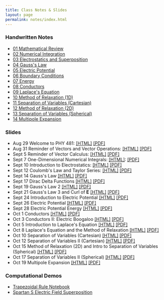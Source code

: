 ```yaml
---
title: Class Notes & Slides
layout: page
permalink: notes/index.html
---
```


### Handwritten Notes

- [01 Mathematical Review](./handwritten/01_Mathematical_Review.pdf)
- [02 Numerical Integration](./handwritten/02_Numerical_Integration.pdf)
- [03 Electrostatics and Superposition](./handwritten/03_Electrostatics_and_Superposition.pdf)
- [04 Gauss's Law](./handwritten/04_Gauss_Law.pdf)
- [05 Electric Potential](./handwritten/05_Electric_Potential.pdf)
- [06 Boundary Conditions](./handwritten/06_Boundary_Conditions.pdf)
- [07 Energy](./handwritten/07_Energy.pdf)
- [08 Conductors](./handwritten/08_Conductors.pdf)
- [09 Laplace's Equation](./handwritten/09_Laplaces_Equation.pdf)
- [10 Method of Relaxation (1D)](./handwritten/10_Method_of_Relaxation.pdf)
- [11 Separation of Variables (Cartesian)](./handwritten/11_Separation_of_Variables_Cartesian.pdf)
- [12 Method of Relaxation (2D)](./handwritten/12_Method_of_Relaxation.pdf)
- [13 Separation of Variables (Spherical)](./handwritten/13_Separation_of_Variables_Spherical.pdf)
- [14 Multipole Expansion](./handwritten/14_Multipole_Expansion.pdf)

### Slides

- Aug 29 Welcome to PHY 481: [[HTML]](./01-slides.html) [[PDF]](./01-slides.pdf)
- Aug 31 Reminder of Vectors and Vector Operations: [[HTML]](./02-slides.html) [[PDF]](./02-slides.pdf)
- Sept 5 Reminder of Vector Calculus: [[HTML]](./03-slides.html) [[PDF]](./03-slides.pdf)
- Sept 7 One-Dimensional Numerical Integrals: [[HTML]](./04-slides.html): [[PDF]](./04-slides.pdf)
- Sept 10 Introduction to Electrostatics: [[HTML]](./05-slides.html) [[PDF]](./05-slides.pdf)
- Sept 12 Coulomb's Law and Taylor Series: [[HTML]](./06-slides.html) [[PDF]](./06-slides.pdf)
- Sept 14 Gauss's Law [[HTML]](./07-slides.html) [[PDF]](./07-slides.pdf)
- Sept 17 Dirac Delta Functions [[HTML]](./08-slides.html) [[PDF]](./08-slides.pdf)
- Sept 19 Gauss's Law 2 [[HTML]](./09-slides.html) [[PDF]](./09-slides.pdf)
- Sept 21 Gauss's Law 3 and Curl of $\mathbf{E}$ [[HTML]](./10-slides.html) [[PDF]](./10-slides.pdf)
- Sept 24 Introduction to Electric Potential [[HTML]](./11-slides.html) [[PDF]](./11-slides.pdf)
- Sept 26 Electric Potential [[HTML]](./12-slides.html) [[PDF]](./12-slides.pdf)
- Sept 28 Electric Potential Energy [[HTML]](./13-slides.html) [[PDF]](./13-slides.pdf)
- Oct 1 Conductors [[HTML]](./14-slides.html) [[PDF]](./14-slides.pdf)
- Oct 3 Conductors II: Electric Boogaloo [[HTML]](./15-slides.html) [[PDF]](./15-slides.pdf)
- Oct 5 Introduction to Laplace's Equation [[HTML]](./16-slides.html) [[PDF]](./16-slides.pdf)
- Oct 8 Laplace's Equation and the Method of Relaxation [[HTML]](./17-slides.html) [[PDF]](./17-slides.pdf)
- Oct 10 Separation of Variables (Cartesian) [[HTML]](./18-slides.html) [[PDF]](./18-slides.pdf)
- Oct 12 Separation of Variables II (Cartesian) [[HTML]](./19-slides.html) [[PDF]](./19-slides.pdf)
- Oct 15 Method of Relaxation (2D) and Intro to Separation of Variables (Spherical) [[HTML]](./20-slides.html) [[PDF]](./20-slides.pdf)
- Oct 17 Separation of Variables II (Spherical) [[HTML]](./21-slides.html) [[PDF]](./21-slides.pdf)
- Oct 19 Multipole Expansion [[HTML]](./22-slides.html) [[PDF]](./22-slides.pdf)

### Computational Demos

 - [Trapezoidal Rule Notebook](../jupyter/demos/Trapezoidal_Demo_Complete.ipynb)
 - [Spartan S Electric Field Superposition](../jupyter/demos/Demo-SuperpositionElectricFieldSpartanS.ipynb)
